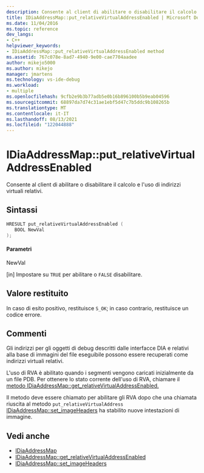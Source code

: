 ```yaml
---
description: Consente al client di abilitare o disabilitare il calcolo e l'uso di indirizzi virtuali relativi.
title: IDiaAddressMap::put_relativeVirtualAddressEnabled | Microsoft Docs
ms.date: 11/04/2016
ms.topic: reference
dev_langs:
- C++
helpviewer_keywords:
- IDiaAddressMap::put_relativeVirtualAddressEnabled method
ms.assetid: 767c078e-8ad7-4940-9e00-cae7704aadee
author: mikejo5000
ms.author: mikejo
manager: jmartens
ms.technology: vs-ide-debug
ms.workload:
- multiple
ms.openlocfilehash: 9cfb2e9b3b77adb5e0b16b896100b5b9eab04596
ms.sourcegitcommit: 68897da7d74c31ae1ebf5d47c7b5ddc9b108265b
ms.translationtype: MT
ms.contentlocale: it-IT
ms.lasthandoff: 08/13/2021
ms.locfileid: "122044888"
---
```

# <a name="idiaaddressmapput_relativevirtualaddressenabled"></a>IDiaAddressMap::put_relativeVirtualAddressEnabled
Consente al client di abilitare o disabilitare il calcolo e l'uso di indirizzi virtuali relativi.

## <a name="syntax"></a>Sintassi

```C++
HRESULT put_relativeVirtualAddressEnabled ( 
   BOOL NewVal
);
```

#### <a name="parameters"></a>Parametri
 NewVal

[in] Impostare su `TRUE` per abilitare o `FALSE` disabilitare.

## <a name="return-value"></a>Valore restituito
 In caso di esito positivo, restituisce `S_OK`; in caso contrario, restituisce un codice errore.

## <a name="remarks"></a>Commenti
 Gli indirizzi per gli oggetti di debug descritti dalle interfacce DIA e relativi alla base di immagini del file eseguibile possono essere recuperati come indirizzi virtuali relativi.

 L'uso di RVA è abilitato quando i segmenti vengono caricati inizialmente da un file PDB. Per ottenere lo stato corrente dell'uso di RVA, chiamare il [metodo IDiaAddressMap::get_relativeVirtualAddressEnabled.](../../debugger/debug-interface-access/idiaaddressmap-get-relativevirtualaddressenabled.md)

 Il metodo deve essere chiamato per abilitare gli RVA dopo che una chiamata riuscita al metodo `put_relativeVirtualAddress` [IDiaAddressMap::set_imageHeaders](../../debugger/debug-interface-access/idiaaddressmap-set-imageheaders.md) ha stabilito nuove intestazioni di immagine.

## <a name="see-also"></a>Vedi anche
- [IDiaAddressMap](../../debugger/debug-interface-access/idiaaddressmap.md)
- [IDiaAddressMap::get_relativeVirtualAddressEnabled](../../debugger/debug-interface-access/idiaaddressmap-get-relativevirtualaddressenabled.md)
- [IDiaAddressMap::set_imageHeaders](../../debugger/debug-interface-access/idiaaddressmap-set-imageheaders.md)
